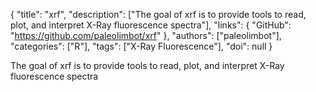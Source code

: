 {
  "title": "xrf",
  "description": ["The goal of xrf is to provide tools to read, plot, and interpret X-Ray fluorescence spectra"],
  "links": {
    "GitHub": "https://github.com/paleolimbot/xrf"
  },
  "authors": ["paleolimbot"],
  "categories": ["R"],
  "tags": ["X-Ray Fluorescence"],
  "doi": null
}

<!-- Generated by csv2md.R – do not edit by hand -->

The goal of xrf is to provide tools to read, plot, and interpret X-Ray fluorescence spectra